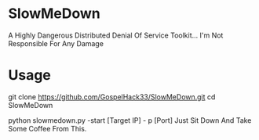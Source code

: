 # SlowMeDown
A Highly Dangerous Distributed Denial Of Service Toolkit... I'm Not Responsible For Any Damage 

# Usage
git clone https://github.com/GospelHack33/SlowMeDown.git
cd SlowMeDown


python slowmedown.py -start [Target IP] - p [Port]
Just Sit Down And Take Some Coffee From This.
